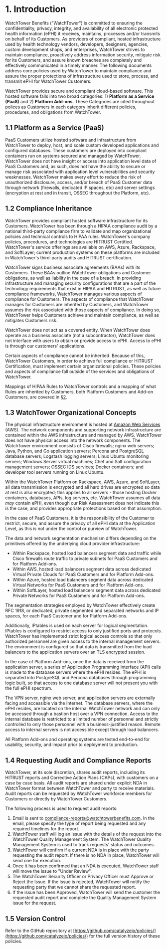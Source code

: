# 1. Introduction

WatchTower Benefits ("WatchTower") is committed to ensuring the confidentiality, privacy, integrity, and availability of all electronic protected health information (ePHI) it receives, maintains, processes and/or transmits on behalf of its Customers. As providers of compliant, hosted infrastructure used by health technology vendors, developers, designers, agencies, custom development shops, and enterprises, WatchTower strives to maintain compliance, proactively address information security, mitigate risk for its Customers, and assure known breaches are completely and effectively communicated in a timely manner. The following documents address core policies used by WatchTower to maintain compliance and assure the proper protections of infrastructure used to store, process, and transmit ePHI for WatchTower Customers.

WatchTower provides secure and compliant cloud-based software. This hosted software falls into two broad categories: 1) **Platform as a Service (PaaS)** and 2) **Platform Add-ons**. These Categories are cited throughout polices as Customers in each category inherit different policies, procedures, and obligations from WatchTower.

## 1.1 Platform as a Service (PaaS)

PaaS Customers utilize hosted software and infrastructure from WatchTower to deploy, host, and scale custom developed applications and configured databases. These customers are deployed into compliant containers run on systems secured and managed by WatchTower. WatchTower does not have insight or access into application level data of PaaS Customers and, as such, does not have the ability to secure or manage risk associated with application level vulnerabilities and security weaknesses. WatchTower makes every effort to reduce the risk of unauthorized disclosure, access, and/or breach of PaaS Customer data through network (firewalls, dedicated IP spaces, etc) and server settings (encryption at rest and in transit, OSSEC throughout the Platform, etc).

## 1.2 Compliance Inheritance

WatchTower provides compliant hosted software infrastructure for its Customers. WatchTower has been through a HIPAA compliance audit by a national third-party compliance firm to validate and map organizational policies and technical controls to HIPAA rules. WatchTower's company policies, procedures, and technologies are HITRUST Certified. WatchTower's service offerings are available on AWS, Azure, Rackspace, and SoftLayer; current production systems on these platforms are included in WatchTower's third-party audits and HITRUST certification.

WatchTower signs business associate agreements (BAAs) with its Customers. These BAAs outline WatchTower obligations and Customer obligations, as well as liability in the case of a breach. In providing infrastructure and managing security configurations that are a part of the technology requirements that exist in HIPAA and HITRUST, as well as future compliance frameworks, WatchTower manages various aspects of compliance for Customers. The aspects of compliance that WatchTower manages for Customers are inherited by Customers, and WatchTower assumes the risk associated with those aspects of compliance. In doing so, WatchTower helps Customers achieve and maintain compliance, as well as mitigates Customers risk.

WatchTower does not act as a covered entity. When WatchTower does operate as a business associate (not a subcontractor), WatchTower does not interface with users to obtain or provide access to ePHI. Access to ePHI is through our customers' applications.

Certain aspects of compliance cannot be inherited. Because of this, WatchTower Customers, in order to achieve full compliance or HITRUST Certification, must implement certain organizational policies. These policies and aspects of compliance fall outside of the services and obligations of WatchTower.

Mappings of HIPAA Rules to WatchTower controls and a mapping of what Rules are inherited by Customers, both Platform Customers and Add-on Customers, are covered in [§2](#2.-hipaa-inheritance).

## 1.3 WatchTower Organizational Concepts

The physical infrastructure environment is hosted at [Amazon Web Services](https://aws.amazon.com/) (AWS). The network components and supporting network infrastructure are contained within the AWS infrastructure and managed by AWS. WatchTower does not have physical access into the network components. The WatchTower environment consists of Cisco firewalls; nginx web servers; Java, Python, and Go application servers; Percona and PostgreSQL database servers; Logstash logging servers; Linux Ubuntu monitoring servers; Windows Server virtual machines; Chef and Salt configuration management servers; OSSEC IDS services; Docker containers; and developer tool servers running on Linux Ubuntu.

Within the WatchTower Platform on Rackspace, AWS, Azure, and SoftLayer, all data transmission is encrypted and all hard drives are encrypted so data at rest is also encrypted; this applies to all servers - those hosting Docker containers, databases, APIs, log servers, etc. WatchTower assumes all data *may* contain ePHI, even though our Risk Assessment does not indicate this is the case, and provides appropriate protections based on that assumption.

In the case of PaaS Customers, it is the responsibility of the Customer to restrict, secure, and assure the privacy of all ePHI data at the Application Level, as this is not under the control or purview of WatchTower.

The data and network segmentation mechanism differs depending on the primitives offered by the underlying cloud provider infrastructure:

* Within Rackspace, hosted load balancers segment data and traffic while Cisco firewalls route traffic to private subnets for PaaS Customers and for Platform Add-ons.
* Within AWS, hosted load balancers segment data across dedicated Virtual Private Clouds for PaaS Customers and for Platform Add-ons.
* Within Azure, hosted load balancers segment data across dedicated Virtual Networks for PaaS Customers and for Platform Add-ons.
* Within SoftLayer, hosted load balancers segment data across dedicated Private Networks for PaaS Customers and for Platform Add-ons.

The segmentation strategies employed by WatchTower effectively create RFC 1918, or dedicated, private segmented and separated networks and IP spaces, for each PaaS Customer and for Platform Add-ons.

Additionally, IPtables is used on each server for logical segmentation. IPtables is configured to restrict access to only justified ports and protocols. WatchTower has implemented strict logical access controls so that only authorized personnel are given access to the internal management servers. The environment is configured so that data is transmitted from the load balancers to the application servers over an TLS encrypted session.

In the case of Platform Add-ons, once the data is received from the application server, a series of Application Programming Interface (API) calls is made to the database servers where the ePHI resides. The ePHI is separated into PostgreSQL and Percona databases through programming logic built, so that access to one database server will not present you with the full ePHI spectrum.

The VPN server, nginx web server, and application servers are externally facing and accessible via the Internet. The database servers, where the ePHI resides, are located on the internal WatchTower network and can only be accessed through a bastion host over a VPN connection. Access to the internal database is restricted to a limited number of personnel and strictly controlled to only those personnel with a business-justified reason. Remote access to internal servers is not accessible except through load balancers.

All Platform Add-ons and operating systems are tested end-to-end for usability, security, and impact prior to deployment to production.

## 1.4 Requesting Audit and Compliance Reports

WatchTower, at its sole discretion, shares audit reports, including its HITRUST reports and Corrective Action Plans (CAPs), with customers on a case by case basis. All audit reports are shared under explicit NDA in WatchTower format between WatchTower and party to receive materials. Audit reports can be requested by WatchTower workforce members for Customers or directly by WatchTower Customers.

The following process is used to request audit reports:

1. Email is sent to compliance-reports@watchtowerbenefits.com. In the email, please specify the type of report being requested and any required timelines for the report.
2. WatchTower staff will log an issue with the details of the request into the WatchTower Quality Management System. The WatchTower Quality Management System is used to track requests' status and outcomes.
3. WatchTower will confirm if a current NDA is in place with the party requesting the audit report. If there is no NDA in place, WatchTower will send one for execution.
4. Once it has been confirmed that an NDA is executed, WatchTower staff will move the issue to "Under Review".
5. The WatchTower Security Officer or Privacy Officer must Approve or Reject the Issue. If the Issue is rejected, WatchTower will notify the requesting party that we cannot share the requested report.
6. If the issue has been Approved, WatchTower will send the customer the requested audit report and complete the Quality Management System issue for the request.

## 1.5 Version Control

Refer to the GitHub repository at [https://github.com/catalyzeio/policies/](https://github.com/catalyzeio/policies/) for the full version history of these policies.

